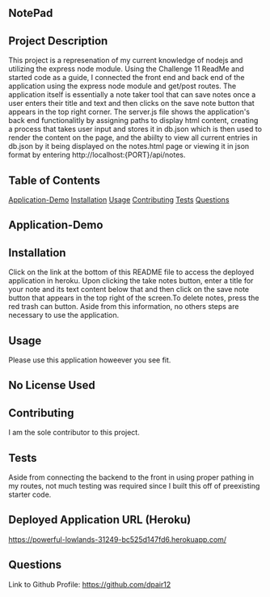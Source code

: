 ## NotePad

## Project Description

This project is a represenation of my current knowledge of nodejs and utilizing the express node module. Using the Challenge 11 ReadMe and started code as a guide, I connected the front end and back end of the application using the express node module and get/post routes. The application itself is essentially a note taker tool that can save notes once a user enters their title and text and then clicks on the save note button that appears in the top right corner. The server.js file shows the application's back end functionalitly by assigning paths to display html content, creating a process that takes user input and stores it in db.json which is then used to render the content on the page, and the abiilty to view all current entries in db.json by it being displayed on the notes.html page or viewing it in json format by entering http://localhost:{PORT}/api/notes. 

## Table of Contents

[Application-Demo](#Application-Demo)
[Installation](#Installation)
[Usage](#Usage)
[Contributing](#Contributing)
[Tests](#Tests)
[Questions](#Questions)


## Application-Demo



## Installation

Click on the link at the bottom of this README file to access the deployed application in heroku. Upon clicking the take notes button, enter a title for your note and its text content below that and then click on the save note button that appears in the top right of the screen.To delete notes, press the red trash can button. Aside from this information, no others steps are necessary to use the application.

## Usage

Please use this application howeever you see fit.

## No License Used

## Contributing

I am the sole contributor to this project.

## Tests

Aside from connecting the backend to the front in using proper pathing in my routes, not much testing was required since I built this off of preexisting starter code. 

## Deployed Application URL (Heroku)
https://powerful-lowlands-31249-bc525d147fd6.herokuapp.com/

## Questions

Link to Github Profile: https://github.com/dpair12

